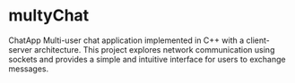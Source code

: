 # multyChat
ChatApp Multi-user chat application implemented in C++ with a client-server architecture. This project explores network communication using sockets and provides a simple and intuitive interface for users to exchange messages.
